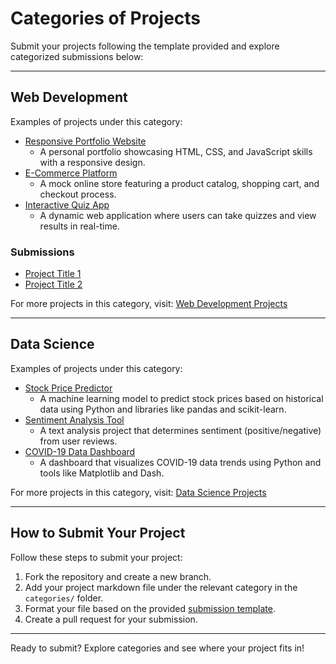 # Categories of Projects

Submit your projects following the template provided and explore categorized submissions below:

---

## Web Development

Examples of projects under this category:
- [Responsive Portfolio Website](https://example.com/responsive-portfolio)
  - A personal portfolio showcasing HTML, CSS, and JavaScript skills with a responsive design.
- [E-Commerce Platform](https://example.com/e-commerce-platform)
  - A mock online store featuring a product catalog, shopping cart, and checkout process.
- [Interactive Quiz App](https://example.com/quiz-app)
  - A dynamic web application where users can take quizzes and view results in real-time.

### Submissions
- [Project Title 1](./path-to-html-1.html)
- [Project Title 2](./path-to-html-2.html)

For more projects in this category, visit: [Web Development Projects](web-development.html)

---

## Data Science

Examples of projects under this category:
- [Stock Price Predictor](https://example.com/stock-price-predictor)
  - A machine learning model to predict stock prices based on historical data using Python and libraries like pandas and scikit-learn.
- [Sentiment Analysis Tool](https://example.com/sentiment-analysis-tool)
  - A text analysis project that determines sentiment (positive/negative) from user reviews.
- [COVID-19 Data Dashboard](https://example.com/covid-dashboard)
  - A dashboard that visualizes COVID-19 data trends using Python and tools like Matplotlib and Dash.

For more projects in this category, visit: [Data Science Projects](data-science.html)

---

## How to Submit Your Project

Follow these steps to submit your project:
1. Fork the repository and create a new branch.
2. Add your project markdown file under the relevant category in the `categories/` folder.
3. Format your file based on the provided [submission template](../templates/submission-template.md).
4. Create a pull request for your submission.

---

Ready to submit? Explore categories and see where your project fits in!
